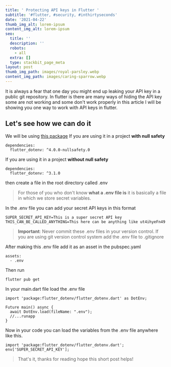 ```yaml
---
title: ' Protecting API keys in Flutter '
subtitle: '#flutter, #security, #inthirtyseconds'
date: '2021-04-22'
thumb_img_alt: lorem-ipsum
content_img_alt: lorem-ipsum
seo:
  title: ''
  description: ''
  robots:
    - all
  extra: []
  type: stackbit_page_meta
layout: post
thumb_img_path: images/royal-parsley.webp
content_img_path: images/caring-sparrow.webp
---
```

It is always a fear that one day you might end up leaking your API key in a public git repository. In flutter is there are many ways of hiding the API key some are not working and some don't work properly in this article I will be showing you one way to work with API keys in flutter.

## Let's see how we can do it

We will be using [this package](https://pub.dev/packages/flutter_dotenv)
If you are using it in a project **with null safety**

    dependencies:
      flutter_dotenv: ^4.0.0-nullsafety.0

If you are using it in a project **without null safety**

    dependencies:
      flutter_dotenv: ^3.1.0

then create a file in the root directory called .env

> For those of you who don't know **what a .env file is** it is basically a file in which we store secret variables.

In the .env file you can add your secret API keys in this format

    SUPER_SECRET_API_KEY=This is a super secret API key 
    THIS_CAN_BE_CALLED_ANYTHING=This here can be anything like ut4ihyeFn49

> **Important**: Never commit these .env files in your version control.
> If you are using git version control system add the .env file to .gitignore

After making this .env file add it as an asset in the pubspec.yaml

    assets:
      - .env

Then run

    flutter pub get

In your main.dart file load the .env file

    import 'package:flutter_dotenv/flutter_dotenv.dart' as DotEnv;

    Future main() async {
      await DotEnv.load(fileName: ".env");
      //...runapp
    }

Now in your code you can load the variables from the .env file anywhere like this.

    import 'package:flutter_dotenv/flutter_dotenv.dart';
    env['SUPER_SECRET_API_KEY'];

> That's it, thanks for reading hope this short post helps!
